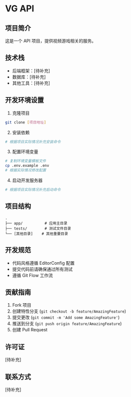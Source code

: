 # VG API

## 项目简介
这是一个 API 项目，提供视频游戏相关的服务。

## 技术栈
- 后端框架：[待补充]
- 数据库：[待补充]
- 其他工具：[待补充]

## 开发环境设置
1. 克隆项目
```bash
git clone [项目地址]
```

2. 安装依赖
```bash
# 根据项目实际情况补充安装命令
```

3. 配置环境变量
```bash
# 复制环境变量模板文件
cp .env.example .env
# 根据实际情况修改配置
```

4. 启动开发服务器
```bash
# 根据项目实际情况补充启动命令
```

## 项目结构
```
.
├── app/          # 应用主目录
├── tests/        # 测试文件目录
└── [其他目录]    # 其他重要目录
```

## 开发规范
- 代码风格遵循 EditorConfig 配置
- 提交代码前请确保通过所有测试
- 遵循 Git Flow 工作流

## 贡献指南
1. Fork 项目
2. 创建特性分支 (`git checkout -b feature/AmazingFeature`)
3. 提交更改 (`git commit -m 'Add some AmazingFeature'`)
4. 推送到分支 (`git push origin feature/AmazingFeature`)
5. 创建 Pull Request

## 许可证
[待补充]

## 联系方式
[待补充] 